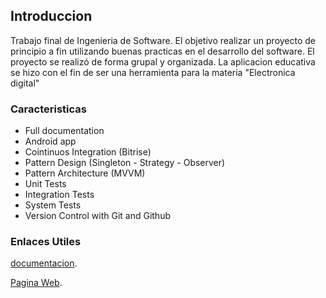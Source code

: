 ## Introduccion
Trabajo final de Ingenieria de Software. El objetivo realizar un proyecto de principio a fin utilizando buenas practicas en el desarrollo del software. El proyecto se realizó de forma grupal y organizada. 
La aplicacion educativa se hizo con el fin de ser una herramienta para la materia "Electronica digital"

### Caracteristicas
- Full documentation
- Android app
- Cointinuos Integration (Bitrise)
- Pattern Design (Singleton - Strategy - Observer)
- Pattern Architecture (MVVM)
- Unit Tests
- Integration Tests
- System Tests
- Version Control with Git and Github


### Enlaces Utiles
[documentacion](https://drive.google.com/file/d/1_4DAiDB4U8Dvr5yJXoF7v7f-BI7L2rLV/view?usp=sharing).

[Pagina Web](https://agustinhernando2.github.io/).
